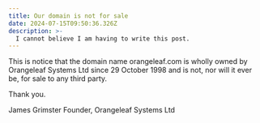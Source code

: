 ```yaml
---
title: Our domain is not for sale
date: 2024-07-15T09:50:36.326Z
description: >-
  I cannot believe I am having to write this post.
---
```

This is notice that the domain name orangeleaf.com is wholly owned by Orangeleaf Systems Ltd since 29 October 1998 and is not, nor will it ever be, for sale to any third party.

Thank you.

James Grimster
Founder, Orangeleaf Systems Ltd